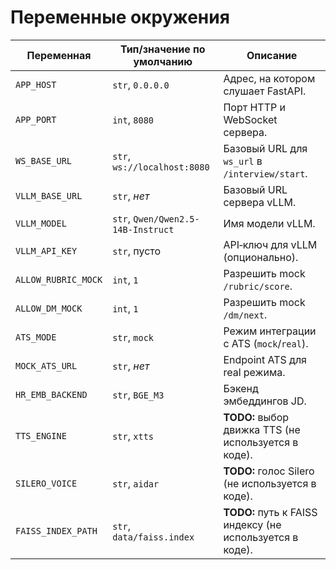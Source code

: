 # Переменные окружения

| Переменная | Тип/значение по умолчанию | Описание |
|------------|---------------------------|----------|
| `APP_HOST` | `str`, `0.0.0.0` | Адрес, на котором слушает FastAPI. |
| `APP_PORT` | `int`, `8080` | Порт HTTP и WebSocket сервера. |
| `WS_BASE_URL` | `str`, `ws://localhost:8080` | Базовый URL для `ws_url` в `/interview/start`. |
| `VLLM_BASE_URL` | `str`, *нет* | Базовый URL сервера vLLM. |
| `VLLM_MODEL` | `str`, `Qwen/Qwen2.5-14B-Instruct` | Имя модели vLLM. |
| `VLLM_API_KEY` | `str`, пусто | API‑ключ для vLLM (опционально). |
| `ALLOW_RUBRIC_MOCK` | `int`, `1` | Разрешить mock `/rubric/score`. |
| `ALLOW_DM_MOCK` | `int`, `1` | Разрешить mock `/dm/next`. |
| `ATS_MODE` | `str`, `mock` | Режим интеграции с ATS (`mock`/`real`). |
| `MOCK_ATS_URL` | `str`, *нет* | Endpoint ATS для real режима. |
| `HR_EMB_BACKEND` | `str`, `BGE_M3` | Бэкенд эмбеддингов JD. |
| `TTS_ENGINE` | `str`, `xtts` | **TODO:** выбор движка TTS (не используется в коде). |
| `SILERO_VOICE` | `str`, `aidar` | **TODO:** голос Silero (не используется в коде). |
| `FAISS_INDEX_PATH` | `str`, `data/faiss.index` | **TODO:** путь к FAISS индексу (не используется в коде). |
